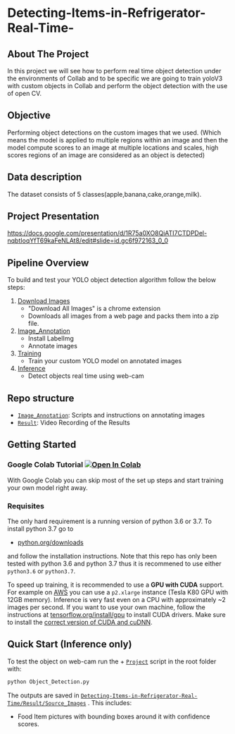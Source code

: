 # Detecting-Items-in-Refrigerator-Real-Time-

## About The Project
In this project we will see how to perform real time object detection under the environments of Collab and to be specific we are going to train yoloV3 with custom objects in Collab and perform the object detection with the use of open CV.

## Objective
Performing object detections on the custom images that we used. 
(Which means the model is applied to multiple regions within an image and then the model compute scores to an image at multiple locations and scales, high scores regions of an image are considered as an object is detected)

## Data description

The dataset consists of 5 classes(apple,banana,cake,orange,milk).

## Project Presentation
https://docs.google.com/presentation/d/1R75a0XO8QiATI7CTDPDel-nqbtIoqYfT69kaFeNLAt8/edit#slide=id.gc6f972163_0_0


## Pipeline Overview

To build and test your YOLO object detection algorithm follow the below steps:
 
 1. [Download Images](/1_Download_Images/)
	 - "Download All Images" is a chrome extension
	 - Downloads all images from a web page and packs them into a zip file.
 2. [Image_Annotation](/2_Image_Annotation/)
	 - Install LabelImg
	 - Annotate images
 3. [Training](/3_Training/)
 	- Train your custom YOLO model on annotated images 
 4. [Inference](/4_Inference/)
 	- Detect objects real time using web-cam
	
## Repo structure
+ [`Image_Annotation`](/Image_Annotation/): Scripts and instructions on annotating images
+ [`Result`](/Result/): Video Recording of the Results
 
## Getting Started

### Google Colab Tutorial <a href="https://colab.research.google.com/drive/10pyFNMAntR1CLol_rBtHda92MDu34yEQ?usp=sharing" target="_parent"><img src="https://colab.research.google.com/assets/colab-badge.svg" alt="Open In Colab"/></a>
With Google Colab you can skip most of the set up steps and start training your own model right away. 

### Requisites
The only hard requirement is a running version of python 3.6 or 3.7. To install python 3.7 go to 
- [python.org/downloads](https://www.python.org/downloads/release/python-376/) 

and follow the installation instructions. Note that this repo has only been tested with python 3.6 and python 3.7 thus it is recommened to use either `python3.6` or `python3.7`.

To speed up training, it is recommended to use a **GPU with CUDA** support. For example on [AWS](/2_Training/AWS/) you can use a `p2.xlarge` instance (Tesla K80 GPU with 12GB memory). Inference is very fast even on a CPU with approximately ~2 images per second. If you want to use your own machine, follow the instructions at [tensorflow.org/install/gpu](https://www.tensorflow.org/install/gpu) to install CUDA drivers. Make sure to install the [correct version of CUDA and cuDNN](https://www.tensorflow.org/install/source#linux). 

## Quick Start (Inference only)
To test the object on web-cam run the + [`Project`](/Project/) script in the root folder with:

```bash
python Object_Detection.py
```

The outputs are saved in [`Detecting-Items-in-Refrigerator-Real-Time/Result/Source_Images`](/Result) . This includes:
 - Food Item pictures with bounding boxes around it with confidence scores.
  
